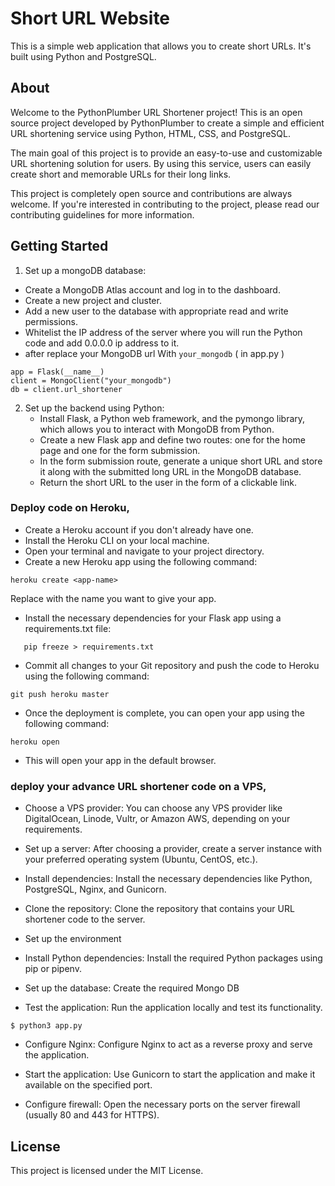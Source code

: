 # Short URL Website

This is a simple web application that allows you to create short URLs. It's built using Python and PostgreSQL.

## About

Welcome to the PythonPlumber URL Shortener project! This is an open source project developed by PythonPlumber to create a simple and efficient URL shortening service using Python, HTML, CSS, and PostgreSQL.

The main goal of this project is to provide an easy-to-use and customizable URL shortening solution for users. By using this service, users can easily create short and memorable URLs for their long links.

This project is completely open source and contributions are always welcome. If you're interested in contributing to the project, please read our contributing guidelines for more information.

## Getting Started

1. Set up a mongoDB database:
- Create a MongoDB Atlas account and log in to the dashboard.
- Create a new project and cluster.
- Add a new user to the database with appropriate read and write permissions.
- Whitelist the IP address of the server where you will run the Python code and add 0.0.0.0 ip address to it.
- after replace your MongoDB url With `your_mongodb` ( in app.py )
```
app = Flask(__name__)
client = MongoClient("your_mongodb")
db = client.url_shortener
```
2. Set up the backend using Python:
   - Install Flask, a Python web framework, and the pymongo library, which allows you to interact with MongoDB from Python.
   - Create a new Flask app and define two routes: one for the home page and one for the form submission.
   - In the form submission route, generate a unique short URL and store it along with the submitted long URL in the MongoDB database.
   - Return the short URL to the user in the form of a clickable link.


### Deploy code on Heroku,

- Create a Heroku account if you don't already have one.
- Install the Heroku CLI on your local machine.
- Open your terminal and navigate to your project directory.
- Create a new Heroku app using the following command:
```
heroku create <app-name>
```
Replace <app-name> with the name you want to give your app.

- Install the necessary dependencies for your Flask app using a requirements.txt file:
   
```
   pip freeze > requirements.txt
```

- Commit all changes to your Git repository and push the code to Heroku using the following command:
```
git push heroku master
```
 
- Once the deployment is complete, you can open your app using the following command:
```
heroku open
```

- This will open your app in the default browser.
   
   
   
### deploy your advance URL shortener code on a VPS,
   
 -  Choose a VPS provider: You can choose any VPS provider like DigitalOcean, Linode, Vultr, or Amazon AWS, depending on your requirements.

 -  Set up a server: After choosing a provider, create a server instance with your preferred operating system (Ubuntu, CentOS, etc.).

 -  Install dependencies: Install the necessary dependencies like Python, PostgreSQL, Nginx, and Gunicorn.

 -  Clone the repository: Clone the repository that contains your URL shortener code to the server.

 -  Set up the environment

 -  Install Python dependencies: Install the required Python packages using pip or pipenv.

 -  Set up the database: Create the required Mongo DB

 -  Test the application: Run the application locally and test its functionality.
```
$ python3 app.py
```
 -  Configure Nginx: Configure Nginx to act as a reverse proxy and serve the application.

 -  Start the application: Use Gunicorn to start the application and make it available on the specified port.

 -  Configure firewall: Open the necessary ports on the server firewall (usually 80 and 443 for HTTPS).
   

## License

This project is licensed under the MIT License.
